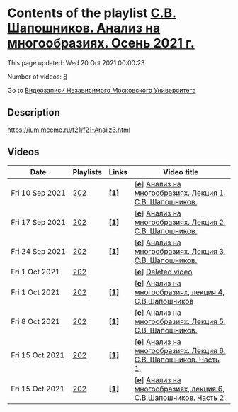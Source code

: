 # Contents of the playlist [С.В. Шапошников. Анализ на многообразиях. Осень 2021 г.](https://www.youtube.com/playlist?list=PLp9ABVh6_x4GL5mJNC-I98FEhdFisEyeN)

This page updated: Wed 20 Oct 2021 00:00:23

Number of videos: [8](#videos)

Go to [Видеозаписи Независимого Московского Университета](../README.md)

## Description

<https://ium.mccme.ru/f21/f21-Analiz3.html>

## Videos

|Date|Playlists|Links|Video title|
|---|---|---|---|
| Fri&nbsp;10&nbsp;Sep&nbsp;2021 | [202](../playlists/202 "С.В. Шапошников. Анализ на многообразиях. Осень 2021 г.") | [**[1]**](https://ium.mccme.ru/f21/f21-Analiz3.html) | [[**e**](https://studio.youtube.com/video/ijz6vbpeT-M/edit "Edit")] [Анализ на многообразиях. Лекция 1. С.В. Шапошников.](https://www.youtube.com/watch?v=ijz6vbpeT-M&list=PLp9ABVh6_x4GL5mJNC-I98FEhdFisEyeN "Лекция для 2 курса.&#013;&#013;&#013;https://ium.mccme.ru/f21/f21-Analiz3.html") |
| Fri&nbsp;17&nbsp;Sep&nbsp;2021 | [202](../playlists/202 "С.В. Шапошников. Анализ на многообразиях. Осень 2021 г.") | [**[1]**](https://ium.mccme.ru/f21/f21-Analiz3.html) | [[**e**](https://studio.youtube.com/video/pufNZ5fUw54/edit "Edit")] [Анализ на многообразиях. Лекция 2. С.В. Шапошников.](https://www.youtube.com/watch?v=pufNZ5fUw54&list=PLp9ABVh6_x4GL5mJNC-I98FEhdFisEyeN "https://ium.mccme.ru/f21/f21-Analiz3.html") |
| Fri&nbsp;24&nbsp;Sep&nbsp;2021 | [202](../playlists/202 "С.В. Шапошников. Анализ на многообразиях. Осень 2021 г.") | [**[1]**](https://ium.mccme.ru/f21/f21-Analiz3.html) | [[**e**](https://studio.youtube.com/video/2Vt-92QJxcw/edit "Edit")] [Анализ на многообразиях. Лекция 3. С.В. Шапошников.](https://www.youtube.com/watch?v=2Vt-92QJxcw&list=PLp9ABVh6_x4GL5mJNC-I98FEhdFisEyeN "https://ium.mccme.ru/f21/f21-Analiz3.html") |
| Fri&nbsp;1&nbsp;Oct&nbsp;2021 | [202](../playlists/202 "С.В. Шапошников. Анализ на многообразиях. Осень 2021 г.") |  | [[**e**](https://studio.youtube.com/video/uPRvHlge63s/edit "Edit")] [Deleted video](https://www.youtube.com/watch?v=uPRvHlge63s&list=PLp9ABVh6_x4GL5mJNC-I98FEhdFisEyeN "This video is unavailable.") |
| Fri&nbsp;1&nbsp;Oct&nbsp;2021 | [202](../playlists/202 "С.В. Шапошников. Анализ на многообразиях. Осень 2021 г.") | [**[1]**](https://ium.mccme.ru/f21/f21-Analiz3.html) | [[**e**](https://studio.youtube.com/video/qCGNRKr_rvQ/edit "Edit")] [Анализ на многообразиях, лекция 4, С.В.Шапошников](https://www.youtube.com/watch?v=qCGNRKr_rvQ&list=PLp9ABVh6_x4GL5mJNC-I98FEhdFisEyeN "https://ium.mccme.ru/f21/f21-Analiz3.html") |
| Fri&nbsp;8&nbsp;Oct&nbsp;2021 | [202](../playlists/202 "С.В. Шапошников. Анализ на многообразиях. Осень 2021 г.") | [**[1]**](https://ium.mccme.ru/f21/f21-Analiz3.html) | [[**e**](https://studio.youtube.com/video/gIXAdk2SbGA/edit "Edit")] [Анализ на многообразиях. Лекция 5. С.В. Шапошников.](https://www.youtube.com/watch?v=gIXAdk2SbGA&list=PLp9ABVh6_x4GL5mJNC-I98FEhdFisEyeN "https://ium.mccme.ru/f21/f21-Analiz3.html") |
| Fri&nbsp;15&nbsp;Oct&nbsp;2021 | [202](../playlists/202 "С.В. Шапошников. Анализ на многообразиях. Осень 2021 г.") | [**[1]**](https://ium.mccme.ru/f21/f21-Analiz3.html) | [[**e**](https://studio.youtube.com/video/zbEF-Y1-HL8/edit "Edit")] [Анализ на многообразиях. Лекция 6. С.В. Шапошников. Часть 1.](https://www.youtube.com/watch?v=zbEF-Y1-HL8&list=PLp9ABVh6_x4GL5mJNC-I98FEhdFisEyeN "https://ium.mccme.ru/f21/f21-Analiz3.html") |
| Fri&nbsp;15&nbsp;Oct&nbsp;2021 | [202](../playlists/202 "С.В. Шапошников. Анализ на многообразиях. Осень 2021 г.") | [**[1]**](https://ium.mccme.ru/f21/f21-Analiz3.html) | [[**e**](https://studio.youtube.com/video/y5iktrLRJ8I/edit "Edit")] [Анализ на многообразиях, лекция 6, С.В.Шапошников. Часть 2.](https://www.youtube.com/watch?v=y5iktrLRJ8I&list=PLp9ABVh6_x4GL5mJNC-I98FEhdFisEyeN "https://ium.mccme.ru/f21/f21-Analiz3.html") |
